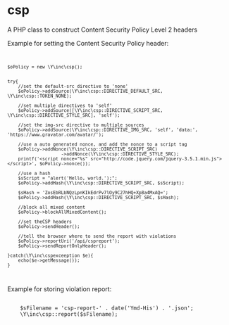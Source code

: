 # csp
A PHP class to construct Content Security Policy Level 2 headers

Example for setting the Content Security Policy header:
<code>

	$oPolicy = new \Y\inc\csp();


	try{
		//set the default-src directive to 'none'
		$oPolicy->addSource(\Y\inc\csp::DIRECTIVE_DEFAULT_SRC, \Y\inc\csp::TOKEN_NONE);

		//set multiple directives to 'self'
		$oPolicy->addSource([\Y\inc\csp::DIRECTIVE_SCRIPT_SRC, \Y\inc\csp::DIRECTIVE_STYLE_SRC], 'self');

		//set the img-src directive to multiple sources
		$oPolicy->addSource(\Y\inc\csp::DIRECTIVE_IMG_SRC, 'self', 'data:', 'https://www.gravatar.com/avatar/');

		//use a auto generated nonce, and add the nonce to a script tag
		$oPolicy->addNonce(\Y\inc\csp::DIRECTIVE_SCRIPT_SRC)
						->addNonce(\Y\inc\csp::DIRECTIVE_STYLE_SRC);
		printf('<script nonce="%s" src="http://code.jquery.com/jquery-3.5.1.min.js"></script>', $oPolicy->nonce());

		//use a hash
		$sScript = "alert('Hello, world.');";
		$oPolicy->addHash(\Y\inc\csp::DIRECTIVE_SCRIPT_SRC, $sScript);

		$sHash = 'ZosEbRLbNQzLpnKIkEdrPv7lOy9C27hHQ+Xp8a4MxAQ=';
		$oPolicy->addHash(\Y\inc\csp::DIRECTIVE_SCRIPT_SRC, $sHash);

		//block all mixed content
		$oPolicy->blockAllMixedContent();

		//set theCSP headers
		$oPolicy->sendHeader();

		//tell the browser where to send the report with violations
		$oPolicy->reportUri('/api/cspreport');
		$oPolicy->sendReportOnlyHeader();

	}catch(\Y\inc\cspexceeption $e){
		echo($e->getMessage());
	}
</code>

Example for storing violation report:

<code>
	$sFilename = 'csp-report-' . date('Ymd-His') . '.json';
	\Y\inc\csp::report($sFilename);
</code>
